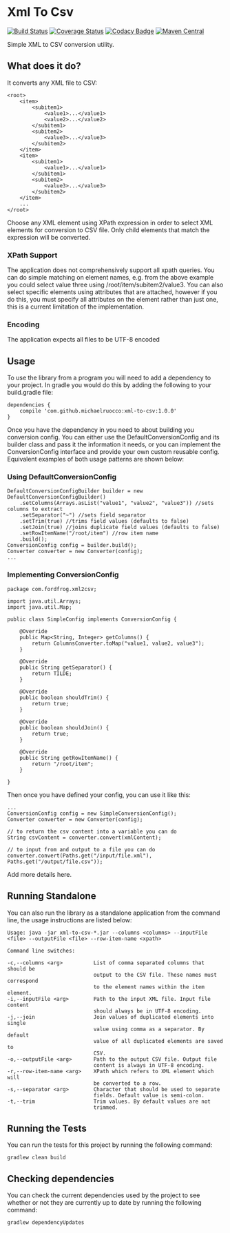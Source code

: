 # Xml To Csv

[![Build Status](https://travis-ci.org/michaelruocco/xml-to-csv.svg?branch=master)](https://travis-ci.org/michaelruocco/xml-to-csv)
[![Coverage Status](https://coveralls.io/repos/github/michaelruocco/xml-to-csv/badge.svg?branch=master)](https://coveralls.io/github/michaelruocco/xml-to-csv?branch=master)
[![Codacy Badge](https://api.codacy.com/project/badge/Grade/1110c379076c4890a491fe86c53c5794)](https://www.codacy.com/app/michaelruocco/xml-to-csv?utm_source=github.com&amp;utm_medium=referral&amp;utm_content=michaelruocco/xml-to-csv&amp;utm_campaign=Badge_Grade)
[![Maven Central](https://maven-badges.herokuapp.com/maven-central/com.github.michaelruocco/xml-to-csv/badge.svg)](https://maven-badges.herokuapp.com/maven-central/com.github.michaelruocco/xml-to-csv)

Simple XML to CSV conversion utility.

## What does it do?

It converts any XML file to CSV:

    <root>
        <item>
            <subitem1>
                <value1>...</value1>
                <value2>...</value2>
            </subitem1>
            <subitem2>
                <value3>...</value3>
            </subitem2>
        </item>
        <item>
            <subitem1>
                <value1>...</value1>
            </subitem1>
            <subitem2>
                <value3>...</value3>
            </subitem2>
        </item>
        ...
    </root>

Choose any XML element using XPath expression in order to select XML elements
for conversion to CSV file. Only child elements that match the expression will
be converted.

### XPath Support

The application does not comprehensively support all xpath queries. You can do simple
matching on element names, e.g. from the above example you could select value three using
/root/item/subitem2/value3. You can also select specific elements using attributes
that are attached, however if you do this, you must specify all attributes on the element
rather than just one, this is a current limitation of the implementation.

### Encoding

The application expects all files to be UTF-8 encoded

## Usage

To use the library from a program you will need to add a dependency to your project. In
gradle you would do this by adding the following to your build.gradle file:

```
dependencies {
    compile 'com.github.michaelruocco:xml-to-csv:1.0.0'
}
```

Once you have the dependency in you need to about building you conversion config.
You can either use the DefaultConversionConfig and its builder class and pass it the
information it needs, or you can implement the ConversionConfig interface and provide
your own custom reusable config. Equivalent examples of both usage patterns are shown
below:

### Using DefaultConversionConfig

```
DefaultConversionConfigBuilder builder = new DefaultConversionConfigBuilder()
    .setColumns(Arrays.asList("value1", "value2", "value3")) //sets columns to extract
    .setSeparator("~") //sets field separator
    .setTrim(true) //trims field values (defaults to false)
    .setJoin(true) //joins duplicate field values (defaults to false)
    .setRowItemName("/root/item") //row item name
    .build();
ConversionConfig config = builder.build();
Converter converter = new Converter(config);
...
```

### Implementing ConversionConfig

```
package com.fordfrog.xml2csv;

import java.util.Arrays;
import java.util.Map;

public class SimpleConfig implements ConversionConfig {

    @Override
    public Map<String, Integer> getColumns() {
        return ColumnsConverter.toMap("value1, value2, value3");
    }

    @Override
    public String getSeparator() {
        return TILDE;
    }

    @Override
    public boolean shouldTrim() {
        return true;
    }

    @Override
    public boolean shouldJoin() {
        return true;
    }

    @Override
    public String getRowItemName() {
        return "/root/item";
    }

}
```

Then once you have defined your config, you can use it like
this:

```
...
ConversionConfig config = new SimpleConversionConfig();
Converter converter = new Converter(config);

// to return the csv content into a variable you can do
String csvContent = converter.convert(xmlContent);

// to input from and output to a file you can do
converter.convert(Paths.get("/input/file.xml"), Paths.get("/output/file.csv"));
```

Add more details here.

## Running Standalone

You can also run the library as a standalone application from the command line, the usage
instructions are listed below:

    Usage: java -jar xml-to-csv-*.jar --columns <columns> --inputFile <file> --outputFile <file> --row-item-name <xpath>

    Command line switches:

    -c,--columns <arg>          List of comma separated columns that should be 
                                output to the CSV file. These names must correspond
                                to the element names within the item element.
    -i,--inputFile <arg>        Path to the input XML file. Input file content
                                should always be in UTF-8 encoding.
    -j,--join                   Join values of duplicated elements into single
                                value using comma as a separator. By default
                                value of all duplicated elements are saved to
                                CSV.
    -o,--outputFile <arg>       Path to the output CSV file. Output file
                                content is always in UTF-8 encoding.
    -r,--row-item-name <arg>    XPath which refers to XML element which will
                                be converted to a row.
    -s,--separator <arg>        Character that should be used to separate
                                fields. Default value is semi-colon.
    -t,--trim                   Trim values. By default values are not
                                trimmed.
                                
                                
## Running the Tests

You can run the tests for this project by running the following command:

```
gradlew clean build
```

## Checking dependencies

You can check the current dependencies used by the project to see whether
or not they are currently up to date by running the following command:

```
gradlew dependencyUpdates
```